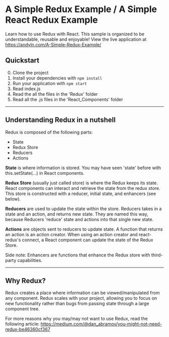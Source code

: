 # A Simple Redux Example / A Simple React Redux Example

Learn how to use Redux with React. This sample is organized to be understandable, reusable and enjoyable! View the live application at https://andyln.com/A-Simple-Redux-Example/

## Quickstart

0. Clone the project
1. Install your dependencies with ```npm install```
2. Run your application with ```npm start```
3. Read index.js
4. Read the all the files in the 'Redux' folder
5. Read all the .js files in the 'React_Components' folder

---

## Understanding Redux in a nutshell

Redux is composed of the following parts:

* State
* Redux Store
* Reducers
* Actions

**State** is where information is stored. You may have seen 'state' before with this.setState(...) in React components. 

**Redux Store** (usually just called store) is where the Redux keeps its state. React components can interact and retrieve the state from the redux store. This store is constructed with a reducer, initial state, and enhancers (see below).

**Reducers** are used to update the state within the store. Reducers takes in a state and an action, and returns new state. They are named this way, because Reducers 
'reduce' state and actions into that single new state.

**Actions** are objects sent to reducers to update state. A function that returns an action is an action creator. When using an action creator and react-redux's connect, a React component can update the state of the Redux Store.

Side note: Enhancers are functions that enhance the Redux store with third-party capabilities.

---

## Why Redux?

Redux creates a place where information can be viewed/manipulated from any component. Redux scales with your project, allowing you to focus on new functionality rather than bugs from passing state through a large component tree. 

For more reasons why you may/may not want to use Redux, read the following article: https://medium.com/@dan_abramov/you-might-not-need-redux-be46360cf367
